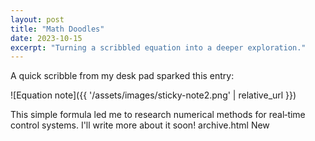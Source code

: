 ```yaml
---
layout: post
title: "Math Doodles"
date: 2023-10-15
excerpt: "Turning a scribbled equation into a deeper exploration."
---
```

A quick scribble from my desk pad sparked this entry:

![Equation note]({{ '/assets/images/sticky-note2.png' | relative_url }})

This simple formula led me to research numerical methods for real‑time control systems. I'll write more about it soon!
archive.html
New
